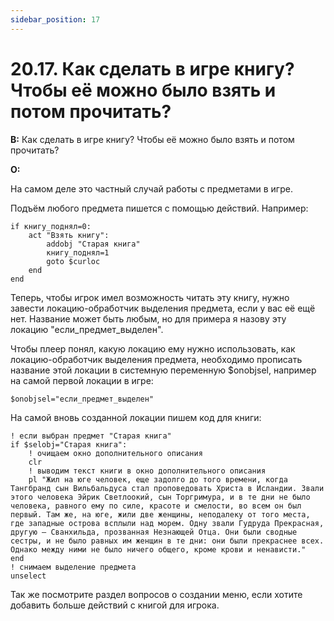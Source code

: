 ```yaml
---
sidebar_position: 17
---
```


# 20.17. Как сделать в игре книгу? Чтобы её можно было взять и потом прочитать?
<!-- [:faq_20_17] -->
**В:** Как сделать в игре книгу? Чтобы её можно было взять и потом прочитать?

**О:**

На самом деле это частный случай работы с предметами в игре.

Подъём любого предмета пишется с помощью действий. Например:
```qsp
if книгу_поднял=0:
    act "Взять книгу":
        addobj "Старая книга"
        книгу_поднял=1
        goto $curloc
    end
end
```
Теперь, чтобы игрок имел возможность читать эту книгу, нужно завести локацию-обработчик выделения предмета, если у вас её ещё нет. Название может быть любым, но для примера я назову эту локацию "если_предмет_выделен".

Чтобы плеер понял, какую локацию ему нужно использовать, как локацию-обработчик выделения предмета, необходимо прописать название этой локации в системную переменную $onobjsel, например на самой первой локации в игре:
```qsp
$onobjsel="если_предмет_выделен"
```
На самой вновь созданной локации пишем код для книги:
```qsp
! если выбран предмет "Старая книга"
if $selobj="Старая книга":
    ! очищаем окно дополнительного описания
    clr
    ! выводим текст книги в окно дополнительного описания
    pl "Жил на юге человек, еще задолго до того времени, когда Тангбранд сын Вильбальдуса стал проповедовать Христа в Исландии. Звали этого человека Эйрик Светлоокий, сын Торгримура, и в те дни не было человека, равного ему по силе, красоте и смелости, во всем он был первый. Там же, на юге, жили две женщины, неподалеку от того места, где западные острова всплыли над морем. Одну звали Гудруда Прекрасная, другую — Сванхильда, прозванная Незнающей Отца. Они были сводные сестры, и не было равных им женщин в те дни: они были прекраснее всех. Однако между ними не было ничего общего, кроме крови и ненависти."
end
! снимаем выделение предмета
unselect
```
Так же посмотрите раздел вопросов о создании меню, если хотите добавить больше действий с книгой для игрока.
